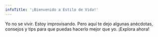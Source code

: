 ```yaml
---
infoTitle: '¡Bienvenido a Estilo de Vida!'
---
```

Yo no se vivir. Estoy improvisando. Pero aquí te dejo algunas anécdotas, consejos y tips para que puedas hacerlo mejor que yo. ¡Explora ahora!